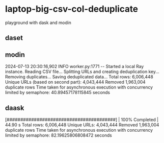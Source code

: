 # laptop-big-csv-col-deduplicate
playground with dask and modin




##  daset


## modin


2024-07-13 20:30:16,902	INFO worker.py:1771 -- Started a local Ray instance.
Reading CSV file...
Splitting URLs and creating deduplication key...
Removing duplicates...
Saving deduplicated data...
Total rows: 6,006,448
Unique URLs (based on second part): 4,043,444
Removed 1,963,004 duplicate rows
Time taken for asynchronous execution with concurrency limited by semaphore: 40.89457178115845 seconds


## daask

[########################################] | 100% Completed | 44.90 s
Total rows: 6,006,448
Unique URLs: 4,043,444
Removed 1,963,004 duplicate rows
Time taken for asynchronous execution with concurrency limited by semaphore: 82.19625806808472 seconds
